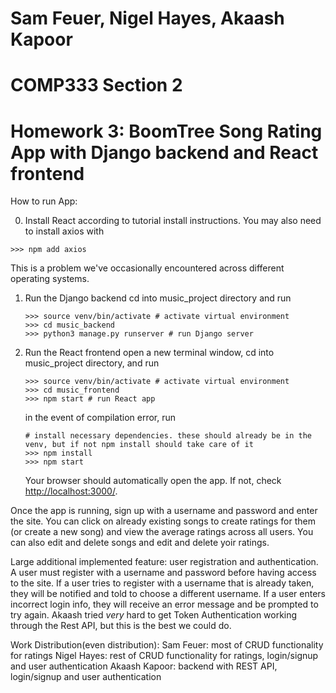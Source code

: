 # Sam Feuer, Nigel Hayes, Akaash Kapoor
# COMP333 Section 2
# Homework 3: BoomTree Song Rating App with Django backend and React frontend

How to run App:

0. Install React according to tutorial install instructions. 
You may also need to install axios with
```shell
>>> npm add axios
```
This is a problem we've occasionally encountered across different operating systems.

1. Run the Django backend 
    cd into music_project directory and run
    ```shell
    >>> source venv/bin/activate # activate virtual environment
    >>> cd music_backend
    >>> python3 manage.py runserver # run Django server
    ```

2. Run the React frontend 
    open a new terminal window, cd into music_project directory, and run
    ```shell
    >>> source venv/bin/activate # activate virtual environment
    >>> cd music_frontend
    >>> npm start # run React app
    ```

    in the event of compilation error, run 
    ```shell
    # install necessary dependencies. these should already be in the venv, but if not npm install should take care of it
    >>> npm install 
    >>> npm start
    ```
    Your browser should automatically open the app. If not, check <http://localhost:3000/>.

Once the app is running, sign up with a username and password and enter the site. You can click on already existing songs to create ratings for them (or create a new song) and view the average ratings across all users. You can also edit and delete songs and edit and delete yoir ratings.

Large additional implemented feature: user registration and authentication. A user must register with a username and password before having access to the site. If a user tries to register with a username that is already taken, they will be notified and told to choose a different username. If a user enters incorrect login info, they will receive an error message and be prompted to try again. Akaash tried *very* hard to get Token Authentication working through the Rest API, but this is the best we could do. 

Work Distribution(even distribution):
Sam Feuer: most of CRUD functionality for ratings
Nigel Hayes: rest of CRUD functionality for ratings, login/signup and user authentication
Akaash Kapoor: backend with REST API, login/signup and user authentication
